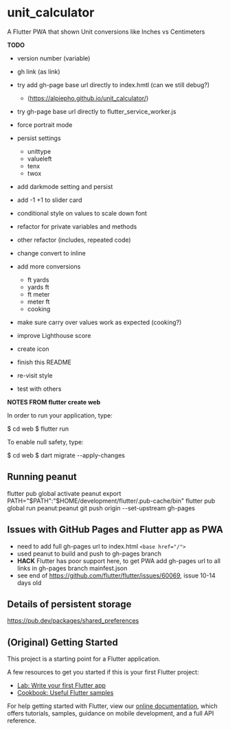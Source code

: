 # unit_calculator

A Flutter PWA that shown Unit conversions like Inches vs Centimeters

**TODO**
- version number (variable)
- gh link (as link)
- try add gh-page base url directly to index.hmtl (can we still debug?)
    - (https://alpiepho.github.io/unit_calculator/)
- try gh-page base url directly to flutter_service_worker.js
- force portrait mode
- persist settings
    - unittype
    - valueleft
    - tenx
    - twox
- add darkmode setting and persist
- add -1 +1 to slider card
- conditional style on values to scale down font
- refactor for private variables and methods
- other refactor (includes, repeated code)
- change convert to inline
- add more conversions
  - ft yards
  - yards ft
  - ft meter
  - meter ft
  - cooking
- make sure carry over values work as expected (cooking?)
- improve Lighthouse score
- create icon

- finish this README
- re-visit style
- test with others



**NOTES FROM flutter create web**

In order to run your application, type:

  $ cd web
  $ flutter run

To enable null safety, type:

  $ cd web
  $ dart migrate --apply-changes


## Running peanut

flutter pub global activate peanut
export PATH="$PATH":"$HOME/development/flutter/.pub-cache/bin"
flutter pub global run peanut:peanut
git push origin --set-upstream gh-pages

## Issues with GitHub Pages and Flutter app as PWA

- need to add full gh-pages url to index.html `<base href="/">`
- used peanut to build and push to gh-pages branch
- **HACK** Flutter has poor support here, to get PWA add gh-pages url to all links in gh-pages branch mainfest.json
- see end of https://github.com/flutter/flutter/issues/60069, issue 10-14 days old

## Details of persistent storage
https://pub.dev/packages/shared_preferences


## (Original) Getting Started

This project is a starting point for a Flutter application.

A few resources to get you started if this is your first Flutter project:

- [Lab: Write your first Flutter app](https://flutter.dev/docs/get-started/codelab)
- [Cookbook: Useful Flutter samples](https://flutter.dev/docs/cookbook)

For help getting started with Flutter, view our
[online documentation](https://flutter.dev/docs), which offers tutorials,
samples, guidance on mobile development, and a full API reference.
